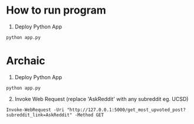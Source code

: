 # How to run program

1. Deploy Python App 
```
python app.py
```




# Archaic 
1. Deploy Python App 
```
python app.py
```

2. Invoke Web Request (replace 'AskReddit' with any subreddit eg. UCSD)

```
Invoke-WebRequest -Uri "http://127.0.0.1:5000/get_most_upvoted_post?subreddit_link=AskReddit" -Method GET
```